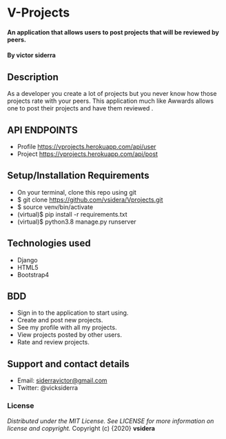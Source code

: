 # V-Projects
#### An application that allows users to post projects that will be reviewed by peers.
#### By **victor siderra**
## Description
As a developer you create a lot of projects but you never know how those projects rate with your peers. 
This application much like Awwards allows one to post their projects and have them reviewed .

## API ENDPOINTS
* Profile
https://vprojects.herokuapp.com/api/user
* Project
https://vprojects.herokuapp.com/api/post 

## Setup/Installation Requirements
* On your terminal, clone this repo using git
* $ git clone https://github.com/vsidera/Vprojects.git
* $ source venv/bin/activate
* (virtual)$ pip install -r requirements.txt
* (virtual)$ python3.8 manage.py runserver

## Technologies used
* Django
* HTML5
* Bootstrap4

## BDD
* Sign in to the application to start using.
* Create and post new projects.
* See my profile with all my projects.
* View projects posted by other users.
* Rate and review projects.

## Support and contact details
* Email: siderravictor@gmail.com
* Twitter: @vicksiderra
### License
*Distributed under the MIT License. See LICENSE for more information on license and copyright.*
Copyright (c) {2020} **vsidera**